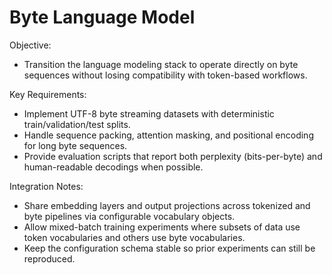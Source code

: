 # Byte Language Model

Objective:
- Transition the language modeling stack to operate directly on byte sequences without losing compatibility with token-based workflows.

Key Requirements:
- Implement UTF-8 byte streaming datasets with deterministic train/validation/test splits.
- Handle sequence packing, attention masking, and positional encoding for long byte sequences.
- Provide evaluation scripts that report both perplexity (bits-per-byte) and human-readable decodings when possible.

Integration Notes:
- Share embedding layers and output projections across tokenized and byte pipelines via configurable vocabulary objects.
- Allow mixed-batch training experiments where subsets of data use token vocabularies and others use byte vocabularies.
- Keep the configuration schema stable so prior experiments can still be reproduced.
